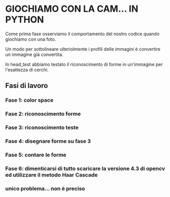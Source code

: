 # GIOCHIAMO CON LA CAM... IN PYTHON

Come prima fase osserviamo il comportamento del nostro codice quando giochiamo con una foto.

Un modo per sottolineare ulteriolmente i profili delle immagini è convertire un immagine già convertita.

In head_test abbiamo testato il riconoscimento di forme in un'immagine per l'esattezza di cerchi. 

## Fasi di lavoro

### Fase 1: color space
### Fase 2: riconoscimento forme
### Fase 3: riconoscimento teste 
### Fase 4: disegnare forme su fase 3
### Fase 5: contare le forme

### Fase 6: dimenticarsi di tutto scaricare la versione 4.3 di opencv ed utilizzare il metodo Haar Cascade
### unico problema... non è preciso
